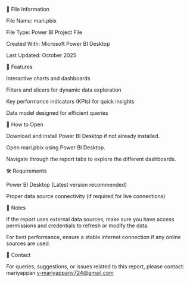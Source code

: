 📂 File Information

File Name: mari.pbix

File Type: Power BI Project File

Created With: Microsoft Power BI Desktop

Last Updated: October 2025

🧭 Features

Interactive charts and dashboards

Filters and slicers for dynamic data exploration

Key performance indicators (KPIs) for quick insights

Data model designed for efficient queries

🚀 How to Open

Download and install Power BI Desktop
 if not already installed.

Open mari.pbix using Power BI Desktop.

Navigate through the report tabs to explore the different dashboards.

🛠️ Requirements

Power BI Desktop (Latest version recommended)

Proper data source connectivity (if required for live connections)

📌 Notes

If the report uses external data sources, make sure you have access permissions and credentials to refresh or modify the data.

For best performance, ensure a stable internet connection if any online sources are used.

📧 Contact

For queries, suggestions, or issues related to this report, please contact:
mariyappan v-mariyappanv724@gmail.com
